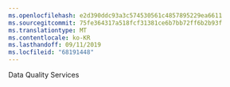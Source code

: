 ```yaml
---
ms.openlocfilehash: e2d390ddc93a3c574530561c4857895229ea6611
ms.sourcegitcommit: 75fe364317a518fcf31381ce6b7bb72ff6b2b93f
ms.translationtype: MT
ms.contentlocale: ko-KR
ms.lasthandoff: 09/11/2019
ms.locfileid: "68191448"
---
```

Data  Quality  Services
